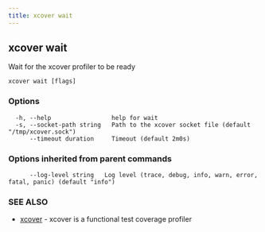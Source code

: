 ```yaml
---
title: xcover wait
---	
```


## xcover wait

Wait for the xcover profiler to be ready

```
xcover wait [flags]
```

### Options

```
  -h, --help                 help for wait
  -s, --socket-path string   Path to the xcover socket file (default "/tmp/xcover.sock")
      --timeout duration     Timeout (default 2m0s)
```

### Options inherited from parent commands

```
      --log-level string   Log level (trace, debug, info, warn, error, fatal, panic) (default "info")
```

### SEE ALSO

* [xcover](README.md)	 - xcover is a functional test coverage profiler

